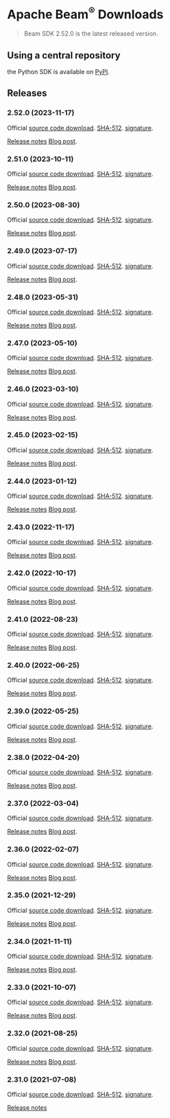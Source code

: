 <h1 id="apache-beamsupsup-downloads">Apache Beam<sup>®</sup> Downloads</h1><blockquote><p>Beam SDK 2.52.0 is the latest released version.</p></blockquote><h2 id="using-a-central-repository">Using a central repository</h2><p>the Python SDK is available on <a href="https://pypi.python.org/pypi/apache-beam">PyPI</a>.</p>
    
<h2 id="releases">Releases</h2><h3 id="2520-2023-11-17">2.52.0 (2023-11-17)</h3><p>Official <a href="https://downloads.apache.org/beam/2.52.0/apache-beam-2.52.0-source-release.zip">source code download</a>.
    <a href="https://downloads.apache.org/beam/2.52.0/apache-beam-2.52.0-source-release.zip.sha512">SHA-512</a>.
    <a href="https://downloads.apache.org/beam/2.52.0/apache-beam-2.52.0-source-release.zip.asc">signature</a>.</p><p><a href="https://github.com/apache/beam/releases/tag/v2.52.0">Release notes</a>
    <a href="/blog/beam-2.52.0">Blog post</a>.</p><h3 id="2510-2023-10-11">2.51.0 (2023-10-11)</h3><p>Official <a href="https://archive.apache.org/beam/2.51.0/apache-beam-2.51.0-source-release.zip">source code download</a>.
    <a href="https://archive.apache.org/beam/2.51.0/apache-beam-2.51.0-source-release.zip.sha512">SHA-512</a>.
    <a href="https://archive.apache.org/beam/2.51.0/apache-beam-2.51.0-source-release.zip.asc">signature</a>.</p><p><a href="https://github.com/apache/beam/releases/tag/v2.51.0">Release notes</a>
    <a href="/blog/beam-2.51.0">Blog post</a>.</p><h3 id="2500-2023-08-30">2.50.0 (2023-08-30)</h3><p>Official <a href="https://archive.apache.org/beam/2.50.0/apache-beam-2.50.0-source-release.zip">source code download</a>.
    <a href="https://archive.apache.org/beam/2.50.0/apache-beam-2.50.0-source-release.zip.sha512">SHA-512</a>.
    <a href="https://archive.apache.org/beam/2.50.0/apache-beam-2.50.0-source-release.zip.asc">signature</a>.</p><p><a href="https://github.com/apache/beam/releases/tag/v2.50.0">Release notes</a>
    <a href="/blog/beam-2.50.0">Blog post</a>.</p><h3 id="2490-2023-07-17">2.49.0 (2023-07-17)</h3><p>Official <a href="https://archive.apache.org/dist/beam/2.49.0/apache-beam-2.49.0-source-release.zip">source code download</a>.
    <a href="https://archive.apache.org/dist/beam/2.49.0/apache-beam-2.49.0-source-release.zip.sha512">SHA-512</a>.
    <a href="https://archive.apache.org/dist/beam/2.49.0/apache-beam-2.49.0-source-release.zip.asc">signature</a>.</p><p><a href="https://github.com/apache/beam/releases/tag/v2.49.0">Release notes</a>
    <a href="/blog/beam-2.49.0">Blog post</a>.</p><h3 id="2480-2023-05-31">2.48.0 (2023-05-31)</h3><p>Official <a href="https://archive.apache.org/dist/beam/2.48.0/apache-beam-2.48.0-source-release.zip">source code download</a>.
    <a href="https://archive.apache.org/dist/beam/2.48.0/apache-beam-2.48.0-source-release.zip.sha512">SHA-512</a>.
    <a href="https://archive.apache.org/dist/beam/2.48.0/apache-beam-2.48.0-source-release.zip.asc">signature</a>.</p><p><a href="https://github.com/apache/beam/releases/tag/v2.48.0">Release notes</a>
    <a href="/blog/beam-2.48.0">Blog post</a>.</p><h3 id="2470-2023-05-10">2.47.0 (2023-05-10)</h3><p>Official <a href="https://archive.apache.org/dist/beam/2.47.0/apache-beam-2.47.0-source-release.zip">source code download</a>.
    <a href="https://archive.apache.org/dist/beam/2.47.0/apache-beam-2.47.0-source-release.zip.sha512">SHA-512</a>.
    <a href="https://archive.apache.org/dist/beam/2.47.0/apache-beam-2.47.0-source-release.zip.asc">signature</a>.</p><p><a href="https://github.com/apache/beam/releases/tag/v2.47.0">Release notes</a>
    <a href="/blog/beam-2.47.0">Blog post</a>.</p><h3 id="2460-2023-03-10">2.46.0 (2023-03-10)</h3><p>Official <a href="https://archive.apache.org/dist/beam/2.46.0/apache-beam-2.46.0-source-release.zip">source code download</a>.
    <a href="https://archive.apache.org/dist/beam/2.46.0/apache-beam-2.46.0-source-release.zip.sha512">SHA-512</a>.
    <a href="https://archive.apache.org/dist/beam/2.46.0/apache-beam-2.46.0-source-release.zip.asc">signature</a>.</p><p><a href="https://github.com/apache/beam/releases/tag/v2.46.0">Release notes</a>
    <a href="/blog/beam-2.46.0">Blog post</a>.</p><h3 id="2450-2023-02-15">2.45.0 (2023-02-15)</h3><p>Official <a href="https://archive.apache.org/dist/beam/2.45.0/apache-beam-2.45.0-source-release.zip">source code download</a>.
    <a href="https://archive.apache.org/dist/beam/2.45.0/apache-beam-2.45.0-source-release.zip.sha512">SHA-512</a>.
    <a href="https://archive.apache.org/dist/beam/2.45.0/apache-beam-2.45.0-source-release.zip.asc">signature</a>.</p><p><a href="https://github.com/apache/beam/releases/tag/v2.45.0">Release notes</a>
    <a href="/blog/beam-2.45.0">Blog post</a>.</p><h3 id="2440-2023-01-12">2.44.0 (2023-01-12)</h3><p>Official <a href="https://archive.apache.org/dist/beam/2.44.0/apache-beam-2.44.0-source-release.zip">source code download</a>.
    <a href="https://archive.apache.org/dist/beam/2.44.0/apache-beam-2.44.0-source-release.zip.sha512">SHA-512</a>.
    <a href="https://archive.apache.org/dist/beam/2.44.0/apache-beam-2.44.0-source-release.zip.asc">signature</a>.</p><p><a href="https://github.com/apache/beam/releases/tag/v2.44.0">Release notes</a>
    <a href="/blog/beam-2.44.0">Blog post</a>.</p><h3 id="2430-2022-11-17">2.43.0 (2022-11-17)</h3><p>Official <a href="https://archive.apache.org/dist/beam/2.43.0/apache-beam-2.43.0-source-release.zip">source code download</a>.
    <a href="https://archive.apache.org/dist/beam/2.43.0/apache-beam-2.43.0-source-release.zip.sha512">SHA-512</a>.
    <a href="https://archive.apache.org/dist/beam/2.43.0/apache-beam-2.43.0-source-release.zip.asc">signature</a>.</p><p><a href="https://github.com/apache/beam/releases/tag/v2.43.0">Release notes</a>
    <a href="/blog/beam-2.43.0">Blog post</a>.</p><h3 id="2420-2022-10-17">2.42.0 (2022-10-17)</h3><p>Official <a href="https://archive.apache.org/dist/beam/2.42.0/apache-beam-2.42.0-source-release.zip">source code download</a>.
    <a href="https://archive.apache.org/dist/beam/2.42.0/apache-beam-2.42.0-source-release.zip.sha512">SHA-512</a>.
    <a href="https://archive.apache.org/dist/beam/2.42.0/apache-beam-2.42.0-source-release.zip.asc">signature</a>.</p><p><a href="https://github.com/apache/beam/releases/tag/v2.42.0">Release notes</a>
    <a href="/blog/beam-2.42.0">Blog post</a>.</p><h3 id="2410-2022-08-23">2.41.0 (2022-08-23)</h3><p>Official <a href="https://archive.apache.org/dist/beam/2.41.0/apache-beam-2.41.0-source-release.zip">source code download</a>.
    <a href="https://archive.apache.org/dist/beam/2.41.0/apache-beam-2.41.0-source-release.zip.sha512">SHA-512</a>.
    <a href="https://archive.apache.org/dist/beam/2.41.0/apache-beam-2.41.0-source-release.zip.asc">signature</a>.</p><p><a href="https://github.com/apache/beam/releases/tag/v2.41.0">Release notes</a>
    <a href="/blog/beam-2.41.0">Blog post</a>.</p><h3 id="2400-2022-06-25">2.40.0 (2022-06-25)</h3><p>Official <a href="https://archive.apache.org/dist/beam/2.40.0/apache-beam-2.40.0-source-release.zip">source code download</a>.
    <a href="https://archive.apache.org/dist/beam/2.40.0/apache-beam-2.40.0-source-release.zip.sha512">SHA-512</a>.
    <a href="https://archive.apache.org/dist/beam/2.40.0/apache-beam-2.40.0-source-release.zip.asc">signature</a>.</p><p><a href="https://github.com/apache/beam/releases/tag/v2.40.0">Release notes</a>
    <a href="/blog/beam-2.40.0">Blog post</a>.</p><h3 id="2390-2022-05-25">2.39.0 (2022-05-25)</h3><p>Official <a href="https://archive.apache.org/dist/beam/2.39.0/apache-beam-2.39.0-source-release.zip">source code download</a>.
    <a href="https://archive.apache.org/dist/beam/2.39.0/apache-beam-2.39.0-source-release.zip.sha512">SHA-512</a>.
    <a href="https://archive.apache.org/dist/beam/2.39.0/apache-beam-2.39.0-source-release.zip.asc">signature</a>.</p><p><a href="https://issues.apache.org/jira/secure/ReleaseNote.jspa?projectId=12319527&amp;version=12351169">Release notes</a>
    <a href="/blog/beam-2.39.0">Blog post</a>.</p><h3 id="2380-2022-04-20">2.38.0 (2022-04-20)</h3><p>Official <a href="https://archive.apache.org/dist/beam/2.38.0/apache-beam-2.38.0-source-release.zip">source code download</a>.
    <a href="https://archive.apache.org/dist/beam/2.38.0/apache-beam-2.38.0-source-release.zip.sha512">SHA-512</a>.
    <a href="https://archive.apache.org/dist/beam/2.38.0/apache-beam-2.38.0-source-release.zip.asc">signature</a>.</p><p><a href="https://issues.apache.org/jira/secure/ReleaseNote.jspa?projectId=12319527&amp;version=12351169">Release notes</a>
    <a href="/blog/beam-2.38.0">Blog post</a>.</p><h3 id="2370-2022-03-04">2.37.0 (2022-03-04)</h3><p>Official <a href="https://archive.apache.org/dist/beam/2.37.0/apache-beam-2.37.0-source-release.zip">source code download</a>.
    <a href="https://archive.apache.org/dist/beam/2.37.0/apache-beam-2.37.0-source-release.zip.sha512">SHA-512</a>.
    <a href="https://archive.apache.org/dist/beam/2.37.0/apache-beam-2.37.0-source-release.zip.asc">signature</a>.</p><p><a href="https://issues.apache.org/jira/secure/ReleaseNote.jspa?projectId=12319527&amp;version=12351168">Release notes</a>
    <a href="/blog/beam-2.37.0">Blog post</a>.</p><h3 id="2360-2022-02-07">2.36.0 (2022-02-07)</h3><p>Official <a href="https://archive.apache.org/dist/beam/2.36.0/apache-beam-2.36.0-source-release.zip">source code download</a>.
    <a href="https://archive.apache.org/dist/beam/2.36.0/apache-beam-2.36.0-source-release.zip.sha512">SHA-512</a>.
    <a href="https://archive.apache.org/dist/beam/2.36.0/apache-beam-2.36.0-source-release.zip.asc">signature</a>.</p><p><a href="https://issues.apache.org/jira/secure/ReleaseNote.jspa?projectId=12319527&amp;version=12350407">Release notes</a>
    <a href="/blog/beam-2.36.0">Blog post</a>.</p><h3 id="2350-2021-12-29">2.35.0 (2021-12-29)</h3><p>Official <a href="https://archive.apache.org/dist/beam/2.35.0/apache-beam-2.35.0-source-release.zip">source code download</a>.
    <a href="https://archive.apache.org/dist/beam/2.35.0/apache-beam-2.35.0-source-release.zip.sha512">SHA-512</a>.
    <a href="https://archive.apache.org/dist/beam/2.35.0/apache-beam-2.35.0-source-release.zip.asc">signature</a>.</p><p><a href="https://issues.apache.org/jira/secure/ReleaseNote.jspa?projectId=12319527&amp;version=12350406">Release notes</a>
    <a href="/blog/beam-2.35.0">Blog post</a>.</p><h3 id="2340-2021-11-11">2.34.0 (2021-11-11)</h3><p>Official <a href="https://archive.apache.org/dist/beam/2.34.0/apache-beam-2.34.0-source-release.zip">source code download</a>.
    <a href="https://archive.apache.org/dist/beam/2.34.0/apache-beam-2.34.0-source-release.zip.sha512">SHA-512</a>.
    <a href="https://archive.apache.org/dist/beam/2.34.0/apache-beam-2.34.0-source-release.zip.asc">signature</a>.</p><p><a href="https://issues.apache.org/jira/secure/ReleaseNote.jspa?projectId=12319527&amp;version=12350405">Release notes</a>
    <a href="/blog/beam-2.34.0">Blog post</a>.</p><h3 id="2330-2021-10-07">2.33.0 (2021-10-07)</h3><p>Official <a href="https://archive.apache.org/dist/beam/2.33.0/apache-beam-2.33.0-source-release.zip">source code download</a>.
    <a href="https://archive.apache.org/dist/beam/2.33.0/apache-beam-2.33.0-source-release.zip.sha512">SHA-512</a>.
    <a href="https://archive.apache.org/dist/beam/2.33.0/apache-beam-2.33.0-source-release.zip.asc">signature</a>.</p><p><a href="https://issues.apache.org/jira/secure/ReleaseNote.jspa?projectId=12319527&amp;version=12350404">Release notes</a>
    <a href="/blog/beam-2.33.0">Blog post</a>.</p><h3 id="2320-2021-08-25">2.32.0 (2021-08-25)</h3><p>Official <a href="https://archive.apache.org/dist/beam/2.32.0/apache-beam-2.32.0-source-release.zip">source code download</a>.
    <a href="https://archive.apache.org/dist/beam/2.32.0/apache-beam-2.32.0-source-release.zip.sha512">SHA-512</a>.
    <a href="https://archive.apache.org/dist/beam/2.32.0/apache-beam-2.32.0-source-release.zip.asc">signature</a>.</p><p><a href="https://issues.apache.org/jira/secure/ReleaseNote.jspa?projectId=12319527&amp;version=12349992">Release notes</a>
    <a href="/blog/beam-2.32.0">Blog post</a>.</p><h3 id="2310-2021-07-08">2.31.0 (2021-07-08)</h3><p>Official <a href="https://archive.apache.org/dist/beam/2.31.0/apache-beam-2.31.0-source-release.zip">source code download</a>.
    <a href="https://archive.apache.org/dist/beam/2.31.0/apache-beam-2.31.0-source-release.zip.sha512">SHA-512</a>.
    <a href="https://archive.apache.org/dist/beam/2.31.0/apache-beam-2.31.0-source-release.zip.asc">signature</a>.</p><p><a href="https://issues.apache.org/jira/secure/ReleaseNote.jspa?projectId=12319527&amp;version=12349991">Release notes</a>